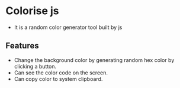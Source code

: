 # Colorise js

- It is a random color generator tool built by js

## Features

- Change the background color by generating random hex color by clicking a button.
- Can see the color code on the screen.
- Can copy color to system clipboard.
